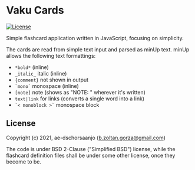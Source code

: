 # Vaku Cards

[![License](https://img.shields.io/badge/License-BSD%202--Clause-green.svg)](https://opensource.org/licenses/BSD-2-Clause)

Simple flashcard application written in JavaScript, focusing on simplicity.

The cards are read from simple text input and parsed as minUp text.
minUp allows the following text formattings:

- `*bold*` (inline)
- `_italic_` italic (inline)
- `{comment}` not shown in output
- ``` `mono` ``` monospace (inline)
- `[note]` note (shows as "NOTE: " wherever it's written)
- `text|link` for links (converts a single word into a link)
- ``` `< monoblock >` ``` monospace block


## License

Copyright (c) 2021, ae-dschorsaanjo (b.zoltan.gorza@gmail.com)

The code is under BSD 2-Clause ("Simplified BSD") license, while the flashcard
definition files shall be under some other license, once they become to be.
